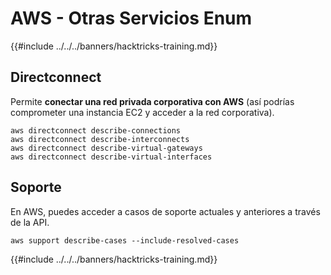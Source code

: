 # AWS - Otras Servicios Enum

{{#include ../../../banners/hacktricks-training.md}}

## Directconnect

Permite **conectar una red privada corporativa con AWS** (así podrías comprometer una instancia EC2 y acceder a la red corporativa).
```
aws directconnect describe-connections
aws directconnect describe-interconnects
aws directconnect describe-virtual-gateways
aws directconnect describe-virtual-interfaces
```
## Soporte

En AWS, puedes acceder a casos de soporte actuales y anteriores a través de la API.
```
aws support describe-cases --include-resolved-cases
```
{{#include ../../../banners/hacktricks-training.md}}
